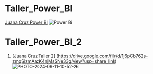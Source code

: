 # Taller_Power_BI

[Juana Cruz Power BI](https://drive.google.com/file/d/1Wm2uaQS1CK7PVioFcm6FBanSepyNvxi7/view?usp=share_link)
![Power Bi](https://github.com/user-attachments/assets/9465bf72-c7ec-48d5-897c-4d8450f3835b)

# Taller_Power_BI_2
1. [Juana Cruz Taller 2] (https://drive.google.com/file/d/1j6pCb762s-zmqSizmAazK4njMsSNe33g/view?usp=share_link)
![PHOTO-2024-09-11-10-52-26](https://github.com/user-attachments/assets/65648259-675a-4068-8c04-25ce637e82bb)
